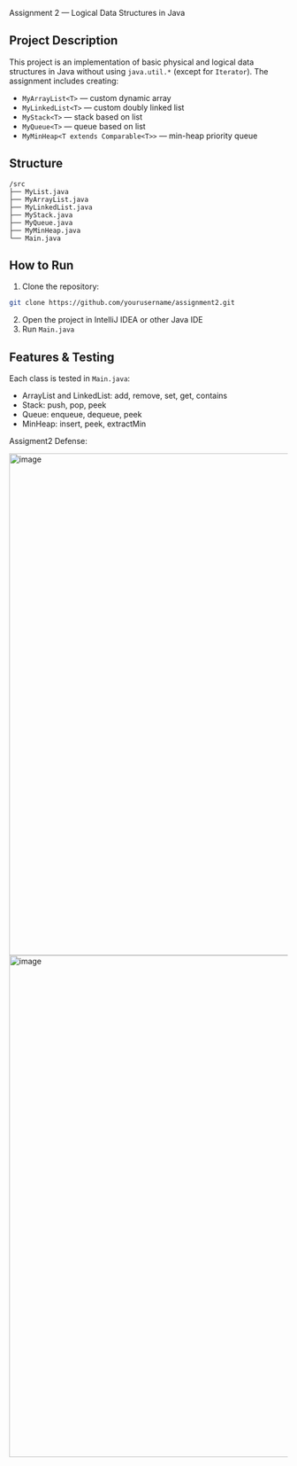 Assignment 2 — Logical Data Structures in Java

##  Project Description
This project is an implementation of basic physical and logical data structures in Java without using `java.util.*` (except for `Iterator`). The assignment includes creating:

- `MyArrayList<T>` — custom dynamic array
- `MyLinkedList<T>` — custom doubly linked list
- `MyStack<T>` — stack based on list
- `MyQueue<T>` — queue based on list
- `MyMinHeap<T extends Comparable<T>>` — min-heap priority queue

##  Structure
```
/src
├── MyList.java
├── MyArrayList.java
├── MyLinkedList.java
├── MyStack.java
├── MyQueue.java
├── MyMinHeap.java
└── Main.java
```

## How to Run
1. Clone the repository:
```bash
git clone https://github.com/yourusername/assignment2.git
```
2. Open the project in IntelliJ IDEA or other Java IDE
3. Run `Main.java`

##  Features & Testing
Each class is tested in `Main.java`:
- ArrayList and LinkedList: add, remove, set, get, contains
- Stack: push, pop, peek
- Queue: enqueue, dequeue, peek
- MinHeap: insert, peek, extractMin

Assigment2 Defense:

<img width="906" alt="image" src="https://github.com/user-attachments/assets/1203e259-3a3d-40d3-80b9-3e9c7c1fe724" />


<img width="906" alt="image" src="https://github.com/user-attachments/assets/bb020e60-a394-4513-89d2-67f9f6326729" />



